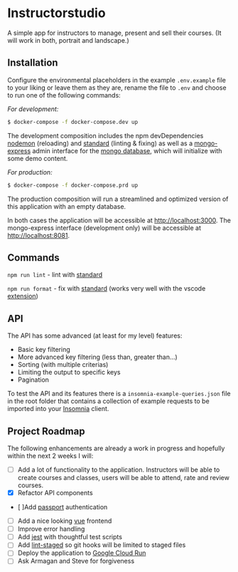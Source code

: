 # Instructorstudio
A simple app for instructors to manage, present and sell their courses. (It will work in both, portrait and landscape.)

## Installation
Configure the environmental placeholders in the example `.env.example` file to your liking or leave them as they are, rename the file to `.env` and choose to run one of the following commands:

_For development:_
```sh
$ docker-compose -f docker-compose.dev up
```
The development composition includes the npm devDependencies [nodemon](https://www.npmjs.com/package/nodemon) (reloading) and [standard](https://www.npmjs.com/package/standard) (linting & fixing) as well as a [mongo-express](https://github.com/mongo-express/mongo-express) admin interface for the [mongo database](https://github.com/mongodb/mongo), which will initialize with some demo content.

_For production:_
```sh
$ docker-compose -f docker-compose.prd up
```
The production composition will run a streamlined and optimized version of this application with an empty database.

In both cases the application will be accessible at [http://localhost:3000](http://localhost:3000).
The mongo-express interface (development only) will be accessible at [http://localhost:8081](http://localhost:8081/).

## Commands
`npm run lint` - lint with [standard](https://www.npmjs.com/package/standard)

`npm run format` - fix with [standard](https://www.npmjs.com/package/standard) (works very well with the vscode [extension](https://marketplace.visualstudio.com/items?itemName=standard.vscode-standard))

## API
The API has some advanced (at least for my level) features:

- Basic key filtering
- More advanced key filtering (less than, greater than...)
- Sorting (with multiple criterias)
- Limiting the output to specific keys
- Pagination

To test the API and its features there is a `insomnia-example-queries.json` file in the root folder that contains a collection of example requests to be imported into your [Insomnia](https://insomnia.rest/) client.
## Project Roadmap
The following enhancements are already a work in progress and hopefully within the next 2 weeks I will:

- [ ] Add a lot of functionality to the application. Instructors will be able to create courses and classes, users will be able to attend, rate and review courses.
- [x] Refactor API components
- [ ]Add [passport](https://github.com/jaredhanson/passport) authentication
- [ ] Add a nice looking [vue](https://github.com/vuejs/core) frontend
- [ ] Improve error handling
- [ ] Add [jest](https://github.com/facebook/jest) with thoughtful test scripts
- [ ] Add [lint-staged](https://github.com/okonet/lint-staged) so git hooks will be limited to staged files
- [ ] Deploy the application to [Google Cloud Run](https://cloud.google.com/run)
- [ ] Ask Armagan and Steve for forgiveness
